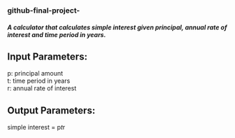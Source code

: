 ### github-final-project-
##### A calculator that calculates simple interest given principal, annual rate of interest and time period in years.
## Input Parameters:
   p: principal amount \
   t: time period in years\
   r: annual rate of interest
## Output Parameters:
   simple interest = p*t*r
